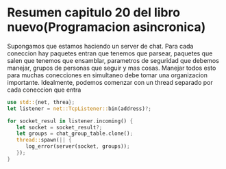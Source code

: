 # Resumen capitulo 20 del libro nuevo(Programacion asincronica)

Supongamos que estamos haciendo un server de chat. Para cada coneccion hay
paquetes entran que tenemos que parsear, paquetes que salen que tenemos que
ensamblar, parametros de seguridad que debemos manejar, grupos de personas que
seguir y mas cosas. Manejar todos esto para muchas conecciones en simultaneo
debe tomar una organizacion importante. Idealmente, podemos comenzar con un
thread separado por cada coneccion que entra

```rust
use std::{net, threa};
let listener = net::TcpListener::bin(address)?;

for socket_resul in listener.incoming() {
   let socket = socket_result?;
   let groups = chat_group_table.clone();
   thread::spawn(|| {
      log_error(server(socket, groups));
   });
}
```


